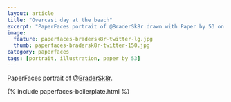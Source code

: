 ```yaml
---
layout: article
title: "Overcast day at the beach"
excerpt: "PaperFaces portrait of @BraderSk8r drawn with Paper by 53 on an iPad."
image: 
  feature: paperfaces-bradersk8r-twitter-lg.jpg
  thumb: paperfaces-bradersk8r-twitter-150.jpg
category: paperfaces
tags: [portrait, illustration, paper by 53]
---
```


PaperFaces portrait of [@BraderSk8r](http://twitter.com/BraderSk8r).

{% include paperfaces-boilerplate.html %}